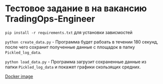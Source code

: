 # Тестовое задание в на вакансию TradingOps-Engineer
`pip install -r requirements.txt` для установки зависмостей

`python create_data.py` - Программа будет рабоать в течении 180 секунд, 
после чего сохранит полученные данные с площадок в папку `Pickled_log_data`.

`python load_data.py` - Программа загрузит сохраненные данные из папки `Pickled_log_data`
и покажет графики скользящих средних.

[Docker image](https://hub.docker.com/repository/docker/korvinec/tradingops-engineer_test_task)
